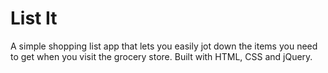List It
========
A simple shopping list app that lets you easily jot down the items you need to get when you visit the grocery store. Built with HTML, CSS and jQuery.
